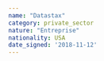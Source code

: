 ```yaml
---
name: "Datastax"
category: private_sector
nature: "Entreprise"
nationality: USA
date_signed: '2018-11-12'
---
```

    